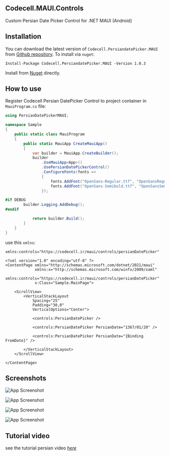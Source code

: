 ## Codecell.MAUI.Controls
Custom Persian Date Picker Control for .NET MAUI (Android)

## Installation
You can download the latest version of `Codecell.PersiandatePicker.MAUI` from [Github repository](https://github.com/codecellir/Codecell.MAUI.Controls).
To install via `nuget`:
```
Install-Package Codecell.PersiandatePicker.MAUI -Version 1.0.3
```
Install from [Nuget](https://www.nuget.org/packages/Codecell.PersiandatePicker.MAUI) directly.

## How to use
Register Codecell Persian DatePicker Control to project container in `MauiProgram.cs` file:
``` C#
using PersianDatePickerMAUI;

namespace Sample
{
    public static class MauiProgram
    {
        public static MauiApp CreateMauiApp()
        {
            var builder = MauiApp.CreateBuilder();
            builder
                .UseMauiApp<App>()
                .UsePersianDatePickerControl()
                .ConfigureFonts(fonts =>
                {
                    fonts.AddFont("OpenSans-Regular.ttf", "OpenSansRegular");
                    fonts.AddFont("OpenSans-Semibold.ttf", "OpenSansSemibold");
                });

#if DEBUG
		builder.Logging.AddDebug();
#endif

            return builder.Build();
        }
    }
}
```

use this `xmlns`:
```
xmlns:controls="https://codecell.ir/maui/controls/persianDatePicker"
```
``` XAML
<?xml version="1.0" encoding="utf-8" ?>
<ContentPage xmlns="http://schemas.microsoft.com/dotnet/2021/maui"
             xmlns:x="http://schemas.microsoft.com/winfx/2009/xaml"
             xmlns:controls="https://codecell.ir/maui/controls/persianDatePicker"
             x:Class="Sample.MainPage">

    <ScrollView>
        <VerticalStackLayout
            Spacing="25"
            Padding="30,0"
            VerticalOptions="Center">

            <controls:PersianDatePicker /> 

            <controls:PersianDatePicker PersianDate="1367/01/20" />

            <controls:PersianDatePicker PersianDate="{Binding FromDate}" />

        </VerticalStackLayout>
    </ScrollView>

</ContentPage>

```


## Screenshots

![App Screenshot](https://github.com/codecellir/Codecell.MAUI.Controls/blob/master/screenshots/screen_1.png?raw=true)

![App Screenshot](https://github.com/codecellir/Codecell.MAUI.Controls/blob/master/screenshots/screen_2.png?raw=true)

![App Screenshot](https://github.com/codecellir/Codecell.MAUI.Controls/blob/master/screenshots/screen_3.png?raw=true)

![App Screenshot](https://github.com/codecellir/Codecell.MAUI.Controls/blob/master/screenshots/screen_4.png?raw=true)



## Tutorial video
see the tutorial persian video *[here](https://codecell.ir/course/d85e)* 
